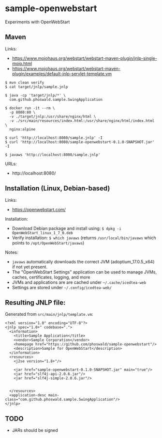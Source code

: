 
# sample-openwebstart

Experiments with OpenWebStart

## Maven

Links:

- https://www.mojohaus.org/webstart/webstart-maven-plugin/jnlp-single-mojo.html
- https://www.mojohaus.org/webstart/webstart-maven-plugin/examples/default-jnlp-servlet-template.vm

~~~
$ mvn clean verify
$ cat target/jnlp/sample.jnlp

$ java -cp 'target/jnlp/*' \
  com.github.phoswald.sample.SwingApplication

$ docker run -it --rm \
  -p 8080:80 \
  -v ./target/jnlp:/usr/share/nginx/html \
  -v ./src/main/resources/index.html:/usr/share/nginx/html/index.html \
  nginx:alpine

$ curl 'http://localhost:8080/sample.jnlp' -I
$ curl 'http://localhost:8080/sample-openwebstart-0.1.0-SNAPSHOT.jar' -I

$ javaws 'http://localhost:8080/sample.jnlp'
~~~

URLs:

- http://localhost:8080/

## Installation (Linux, Debian-based)

Links:

- https://openwebstart.com/

Installation:

- Download Debian package and install using: `$ dpkg -i OpenWebStart_linux_1_7_0.deb`
- Verify installation: `$ which javaws` 
  (returns `/usr/local/bin/javaws` which points to `/opt/OpenWebStart/javaws`)

Notes:

- `javaws` automatically downloads the correct JVM (adoptium_17.0.5_x64) if not yet present.
- The "OpenWebStart Settings" application can be used to manage JVMs, caches, certificates, logging, and more
- JVMs and applications are are cached under `~/.cache/icedtea-web`
- Settings are stored under `~/.config/icedtea-web/`

## Resulting JNLP file:

Generated from `src/main/jnlp/template.vm`:

~~~
<?xml version="1.0" encoding="UTF-8"?>
<jnlp spec="1.0+" codebase=".">
  <information>
    <title>Sample Application</title>
    <vendor>Sample Corporation</vendor>
    <homepage href="https://github.com/phoswald/sample-openwebstart"/>
    <description>Sample for OpenWebStart</description>
  </information>
  <resources>
    <j2se version="1.8+"/>
         
    <jar href="sample-openwebstart-0.1.0-SNAPSHOT.jar" main="true"/>
    <jar href="slf4j-api-2.0.6.jar"/>
    <jar href="slf4j-simple-2.0.6.jar"/>

     
  </resources>
  <application-desc main-class="com.github.phoswald.sample.SwingApplication"/>
</jnlp>
~~~

## TODO
  
- JARs should be signed
